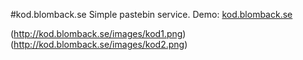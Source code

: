 #kod.blomback.se
Simple pastebin service.
Demo: [kod.blomback.se](http://kod.blomback.se)

(http://kod.blomback.se/images/kod1.png)
(http://kod.blomback.se/images/kod2.png)